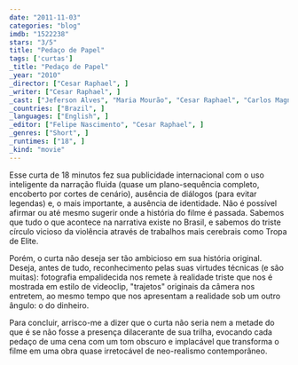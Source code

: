 ```yaml
---
date: "2011-11-03"
categories: "blog"
imdb: "1522238"
stars: "3/5"
title: "Pedaço de Papel"
tags: ['curtas']
_title: "Pedaço de Papel"
_year: "2010"
_director: ["Cesar Raphael", ]
_writer: ["Cesar Raphael", ]
_cast: ["Jeferson Alves", "Maria Mourão", "Cesar Raphael", "Carlos Magno Ribeiro", "Paulo Udi", "Harley Winter", ]
_countries: ["Brazil", ]
_languages: ["English", ]
_editor: ["Felipe Nascimento", "Cesar Raphael", ]
_genres: ["Short", ]
_runtimes: ["18", ]
_kind: "movie"
---
```

Esse curta de 18 minutos fez sua publicidade internacional com o uso inteligente da narração fluida (quase um plano-sequência completo, encoberto por cortes de cenário), ausência de diálogos (para evitar legendas) e, o mais importante, a ausência de identidade. Não é possível afirmar ou até mesmo sugerir onde a história do filme é passada. Sabemos que tudo o que acontece na narrativa existe no Brasil, e sabemos do triste círculo vicioso da violência através de trabalhos mais cerebrais como Tropa de Elite.

Porém, o curta não deseja ser tão ambicioso em sua história original. Deseja, antes de tudo, reconhecimento pelas suas virtudes técnicas (e são muitas): fotografia empalidecida nos remete à realidade triste que nos é mostrada em estilo de videoclip, "trajetos" originais da câmera nos entretem, ao mesmo tempo que nos apresentam a realidade sob um outro ângulo: o do dinheiro.

Para concluir, arrisco-me a dizer que o curta não seria nem a metade do que é se não fosse a presença dilacerante de sua trilha, evocando cada pedaço de uma cena com um tom obscuro e implacável que transforma o filme em uma obra quase irretocável de neo-realismo contemporâneo.

